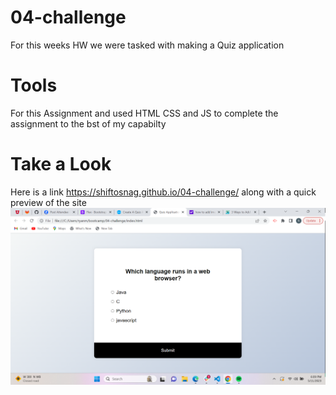 # 04-challenge
For this weeks HW we were tasked with making a Quiz application

# Tools
For this Assignment and used HTML CSS and JS to complete the assignment to the bst of my capabilty

# Take a Look 
Here is a link https://shiftosnag.github.io/04-challenge/
along with a quick preview of the site 
![My Image](images/my-image.png)